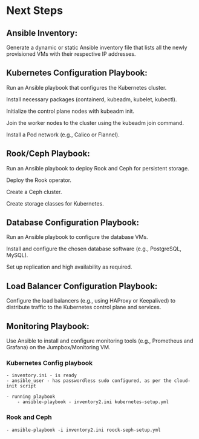 # Next Steps

## Ansible Inventory:
Generate a dynamic or static Ansible inventory file that lists all the newly provisioned VMs with their respective IP addresses.

## Kubernetes Configuration Playbook:
Run an Ansible playbook that configures the Kubernetes cluster.

Install necessary packages (containerd, kubeadm, kubelet, kubectl).

Initialize the control plane nodes with kubeadm init.

Join the worker nodes to the cluster using the kubeadm join command.

Install a Pod network (e.g., Calico or Flannel).

## Rook/Ceph Playbook:
Run an Ansible playbook to deploy Rook and Ceph for persistent storage.

Deploy the Rook operator.

Create a Ceph cluster.

Create storage classes for Kubernetes.

## Database Configuration Playbook:
Run an Ansible playbook to configure the database VMs.

Install and configure the chosen database software (e.g., PostgreSQL, MySQL).

Set up replication and high availability as required.

## Load Balancer Configuration Playbook:
Configure the load balancers (e.g., using HAProxy or Keepalived) to distribute traffic to the Kubernetes control plane and services.

## Monitoring Playbook:
Use Ansible to install and configure monitoring tools (e.g., Prometheus and Grafana) on the Jumpbox/Monitoring VM.


### Kubernetes Config playbook
	- inventory.ini - is ready
	- ansible_user - has passwordless sudo configured, as per the cloud-init script
	
	- running playbook 
		- ansible-playbook - inventory2.ini kubernetes-setup.yml

### Rook and Ceph

	- ansible-playbook -i inventory2.ini roock-seph-setup.yml